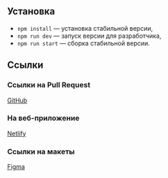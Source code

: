 ## Установка

- `npm install` — установка стабильной версии,
- `npm run dev` — запуск версии для разработчика,
- `npm run start` — сборка стабильной версии.

## **Ссылки**

### **Ссылки на Pull Request**

[GitHub](https://github.com/Pikaev/middle.messenger.praktikum.yandex/pull/1)

### **На веб-приложение**

[Netlify](https://pickchat.netlify.app/)

### **Ссылки на макеты**

[Figma](<https://www.figma.com/design/fPXQ5wfRqGTdUQN5cMmNA7/Chat_external_link-(Copy)?node-id=1-515&t=txCSW5pNZinQ85FP-1>)
